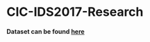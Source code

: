 # CIC-IDS2017-Research
#### Dataset can be found [here](https://www.unb.ca/cic/datasets/ids-2017.html)
